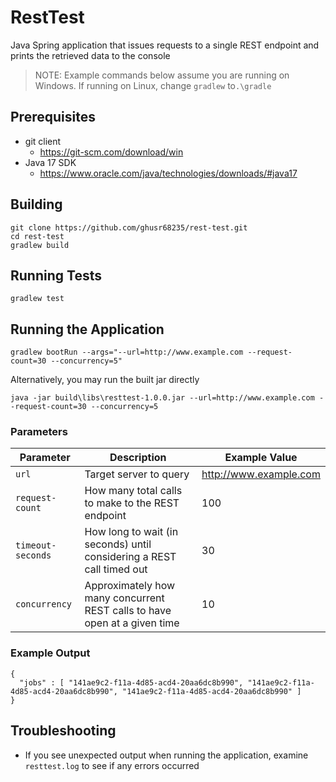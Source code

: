 # RestTest
Java Spring application that issues requests to a single REST endpoint and prints the retrieved data to the console
> NOTE: Example commands below assume you are running on Windows. If running on Linux, change `gradlew` to`.\gradle`

## Prerequisites
* git client
  * https://git-scm.com/download/win
* Java 17 SDK
  * https://www.oracle.com/java/technologies/downloads/#java17
## Building
```
git clone https://github.com/ghusr68235/rest-test.git
cd rest-test
gradlew build
```
## Running Tests
```
gradlew test
```
## Running the Application
```
gradlew bootRun --args="--url=http://www.example.com --request-count=30 --concurrency=5"
```
Alternatively, you may run the built jar directly
```
java -jar build\libs\resttest-1.0.0.jar --url=http://www.example.com --request-count=30 --concurrency=5
```
### Parameters

| Parameter | Description | Example Value |
| --------- | ----------- | ------------- |
| `url` | Target server to query | http://www.example.com |
| `request-count` | How many total calls to make to the REST endpoint  | 100 |
| `timeout-seconds` | How long to wait (in seconds) until considering a REST call timed out | 30 |
| `concurrency` | Approximately how many concurrent REST calls to have open at a given time | 10 |
### Example Output
```
{
  "jobs" : [ "141ae9c2-f11a-4d85-acd4-20aa6dc8b990", "141ae9c2-f11a-4d85-acd4-20aa6dc8b990", "141ae9c2-f11a-4d85-acd4-20aa6dc8b990" ]
}
```

## Troubleshooting
* If you see unexpected output when running the application, examine `resttest.log` to see if any errors occurred
